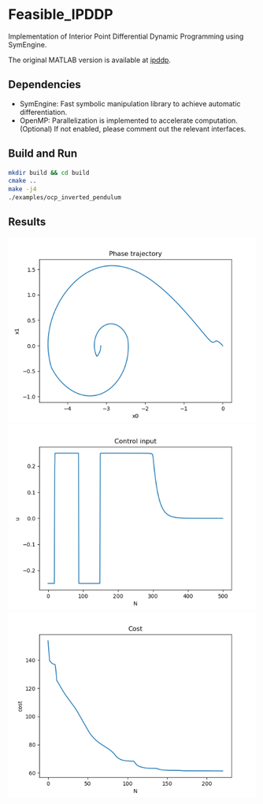 # Feasible_IPDDP
Implementation of Interior Point Differential Dynamic Programming using SymEngine.

The original MATLAB version is available at [ipddp](https://github.com/xapavlov/ipddp).

## Dependencies
- SymEngine: Fast symbolic manipulation library to achieve automatic differentiation.
- OpenMP: Parallelization is implemented to accelerate computation. (Optional) If not enabled, please comment out the relevant interfaces.

## Build and Run
```bash
mkdir build && cd build
cmake ..
make -j4
./examples/ocp_inverted_pendulum 
```

## Results
![phase_trajectory](results/phase_trajectory.png)
![control_input](results/control_input.png)
![cost](results/cost.png)


